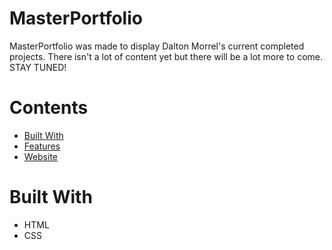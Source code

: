 # MasterPortfolio

MasterPortfolio was made to display Dalton Morrel's current completed projects. There isn't a lot of content yet but there will be a lot more to come. STAY TUNED!

# Contents

<ul>
    <li><a href="#built-with">Built With</a></li>
    <li><a href="#features">Features</a></li>
    <li><a href="#website">Website</a></li>
</ul>

# Built With

<ul>
    <li>HTML</li>
    <li>CSS</li>
</ul>
